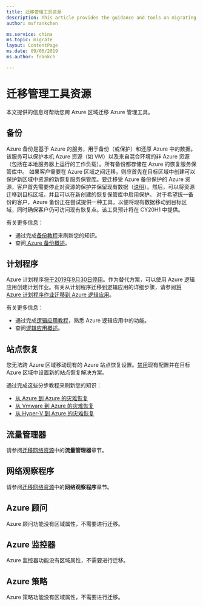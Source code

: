 ```yaml
---
title: 迁移管理工具资源
description: This article provides the guidance and tools on migrating management tool resources.
author: msfrankchen

ms.service: china 
ms.topic: migrate
layout: ContentPage 
ms.date: 09/06/2019
ms.author: frankch

---
```



# 迁移管理工具资源

本文提供的信息可帮助您跨 Azure 区域迁移 Azure 管理工具。

## 备份

Azure 备份是基于 Azure 的服务，用于备份（或保护）和还原 Azure 中的数据。该服务可以保护本机 Azure 资源（如 VM）以及来自混合环境的非 Azure 资源（包括在本地服务器上运行的工作负载）。所有备份都存储在 Azure 的恢复服务保管库中。
如果客户需要在 Azure 区域之间迁移，则应首先在目标区域中创建可以保护新区域中资源的新恢复服务保管库。要迁移受 Azure 备份保护的 Azure 资源，客户首先需要停止对资源的保护并保留现有数据（[说明](https://docs.azure.cn/zh-cn/backup/backup-azure-manage-vms#stop-protecting-a-vm)）。然后，可以将资源迁移到目标区域，并且可以在新创建的恢复保管库中启用保护。
对于希望统一备份的客户，Azure 备份正在尝试提供一种工具，以便将现有数据移动到目标区域，同时确保客户仍可访问现有恢复点。该工具预计将在 CY20H1 中提供。

有关更多信息：
* 通过完成[备份教程](https://docs.azure.cn/zh-cn/backup/#step-by-step-tutorials)来刷新您的知识。
* 查阅[ Azure 备份概述](https://docs.azure.cn/zh-cn/backup/backup-overview)。

## 计划程序

Azure 计划程序[将于2019年9月30日停用](https://azure.microsoft.com/updates/azure-scheduler-will-retire-on-september-30-2019/)。作为替代方案，可以使用 Azure 逻辑应用创建计划作业。有关从计划程序迁移到逻辑应用的详细步骤，请参阅[将 Azure 计划程序作业迁移到 Azure 逻辑应用](https://docs.azure.cn/zh-cn/scheduler/migrate-from-scheduler-to-logic-apps)。

有关更多信息：
* 通过完成[逻辑应用教程](https://docs.azure.cn/zh-cn/logic-apps/#step-by-step-tutorials)，熟悉 Azure 逻辑应用中的功能。
* 查阅[逻辑应用概述](https://docs.azure.cn/zh-cn/logic-apps/logic-apps-overview)。
 
## 站点恢复

您无法跨 Azure 区域移动现有的 Azure 站点恢复设置。[禁用](https://docs.azure.cn/zh-cn/site-recovery/site-recovery-manage-registration-and-protection)现有配置并在目标 Azure 区域中设置新的站点恢复解决方案。

通过完成这些分步教程来刷新您的知识：
* [从 Azure 到 Azure 的灾难恢复](https://docs.azure.cn/zh-cn/site-recovery/#azure-to-azure)
* [从 Vmware 到 Azure 的灾难恢复](https://docs.azure.cn/zh-cn/site-recovery/#vmware)
* [从 Hyper-V 到 Azure 的灾难恢复](https://docs.azure.cn/zh-cn/site-recovery/#hyper-v)

## 流量管理器
请参阅[迁移网络资源](china-migration-guidance-networking.md)中的**流量管理器**章节。

## 网络观察程序
请参阅[迁移网络资源](china-migration-guidance-networking.md)中的**网络观察程序**章节。

## Azure 顾问

Azure 顾问功能没有区域属性，不需要进行迁移。

## Azure 监控器

Azure 监控器功能没有区域属性，不需要进行迁移。

## Azure 策略

Azure 策略功能没有区域属性，不需要进行迁移。

